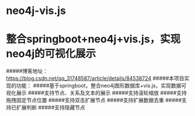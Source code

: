 # neo4j-vis.js
# 整合springboot+neo4j+vis.js，实现neo4j的可视化展示
#####博客地址：https://blog.csdn.net/qq_31748587/article/details/84538724
#####本项目实现的功能：
#####基于springboot，整合neo4j图形数据库+vis.js，实现数据可视化展示
#####支持节点、关系及文本的展示
#####支持滚轮缩放
#####支持拖拽固定节点位置
#####支持双击扩展节点
#####支持扩展数据去重
#####支持已扩展判断
#####支持隐藏节点
